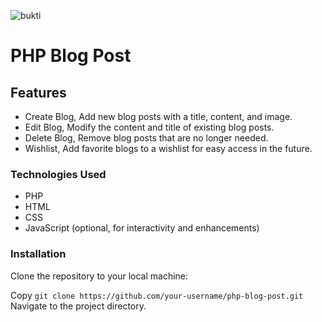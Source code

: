 ![bukti](https://github.com/user-attachments/assets/c236d900-2516-487e-b082-e572847177e5)
# PHP Blog Post
## Features
- Create Blog, Add new blog posts with a title, content, and image.
- Edit Blog, Modify the content and title of existing blog posts.
- Delete Blog, Remove blog posts that are no longer needed.
- Wishlist, Add favorite blogs to a wishlist for easy access in the future.

### Technologies Used
- PHP
- HTML
- CSS
- JavaScript (optional, for interactivity and enhancements)

### Installation
Clone the repository to your local machine:

Copy
``` git clone https://github.com/your-username/php-blog-post.git ```
Navigate to the project directory.

